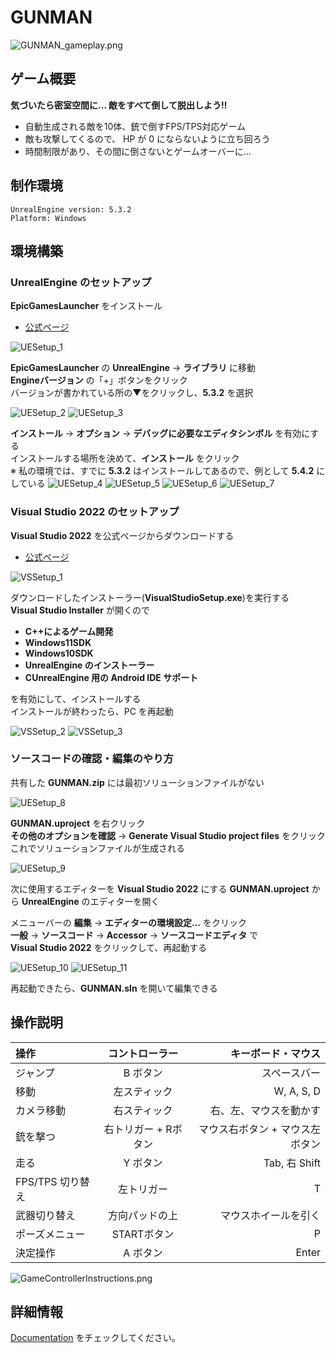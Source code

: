 # GUNMAN

![GUNMAN_gameplay.png](Documentation/Images/GUNMAN_gameplay.png)

## ゲーム概要
**気づいたら密室空間に… 敵をすべて倒して脱出しよう!!**  

- 自動生成される敵を10体、銃で倒すFPS/TPS対応ゲーム  
- 敵も攻撃してくるので、 HP が 0 にならないように立ち回ろう  
- 時間制限があり、その間に倒さないとゲームオーバーに…  

## 制作環境
```
UnrealEngine version: 5.3.2
Platform: Windows
```

## 環境構築

### UnrealEngine のセットアップ
**EpicGamesLauncher** をインストール
- [公式ページ](https://www.unrealengine.com/ja/download)

![UESetup_1](Documentation/Images/UESetup_1.png)

**EpicGamesLauncher** の **UnrealEngine** → **ライブラリ** に移動  
**Engineバージョン** の「+」ボタンをクリック  
バージョンが書かれている所の▼をクリックし、**5.3.2** を選択

![UESetup_2](Documentation/Images/UESetup_2.png)
![UESetup_3](Documentation/Images/UESetup_3.png)

**インストール** → **オプション** → **デバッグに必要なエディタシンボル** を有効にする  
インストールする場所を決めて、**インストール** をクリック  
※ 私の環境では、すでに **5.3.2** はインストールしてあるので、例として **5.4.2** にしている
![UESetup_4](Documentation/Images/UESetup_4.png)
![UESetup_5](Documentation/Images/UESetup_5.png)
![UESetup_6](Documentation/Images/UESetup_6.png)
![UESetup_7](Documentation/Images/UESetup_7.png)

### Visual Studio 2022 のセットアップ
**Visual Studio 2022** を公式ページからダウンロードする
- [公式ページ](https://visualstudio.microsoft.com/ja/)  

![VSSetup_1](Documentation/Images/VSSetup_1.png)

ダウンロードしたインストーラー(**VisualStudioSetup.exe**)を実行する  
**Visual Studio Installer** が開くので

- **C++によるゲーム開発**
- **Windows11SDK**
- **Windows10SDK**
- **UnrealEngine のインストーラー**
- **CUnrealEngine 用の Android IDE サポート**

を有効にして、インストールする  
インストールが終わったら、PC を再起動

![VSSetup_2](Documentation/Images/VSSetup_2.png)
![VSSetup_3](Documentation/Images/VSSetup_3.png)

### ソースコードの確認・編集のやり方
共有した **GUNMAN.zip** には最初ソリューションファイルがない

![UESetup_8](Documentation/Images/UESetup_8.png)

**GUNMAN.uproject** を右クリック  
**その他のオプションを確認** → **Generate Visual Studio project files** をクリック  
これでソリューションファイルが生成される 

![UESetup_9](Documentation/Images/UESetup_9.png)

次に使用するエディターを **Visual Studio 2022** にする
**GUNMAN.uproject** から **UnrealEngine** のエディターを開く

メニューバーの **編集** → **エディターの環境設定…** をクリック  
**一般** → **ソースコード** → **Accessor** → **ソースコードエディタ** で  
**Visual Studio 2022** をクリックして、再起動する

![UESetup_10](Documentation/Images/UESetup_10.png)
![UESetup_11](Documentation/Images/UESetup_11.png)

再起動できたら、**GUNMAN.sln** を開いて編集できる

## 操作説明

| 操作 | コントローラー | キーボード・マウス |
| :--- | :------------: | -----------------: |
| ジャンプ |  B ボタン  |    スペースバー    |
|   移動   | 左スティック | W, A, S, D |
| カメラ移動 | 右スティック | 右、左、マウスを動かす |
| 銃を撃つ | 右トリガー + Rボタン | マウス右ボタン + マウス左ボタン |
| 走る | Y ボタン | Tab, 右 Shift |
| FPS/TPS 切り替え | 左トリガー | T |
| 武器切り替え | 方向パッドの上 | マウスホイールを引く |
| ポーズメニュー | STARTボタン | P |
| 決定操作 | A ボタン | Enter | 

![GameControllerInstructions.png](Documentation/Images/GameControllerInstructions.png)

## 詳細情報
[Documentation](Documentation/) をチェックしてください。